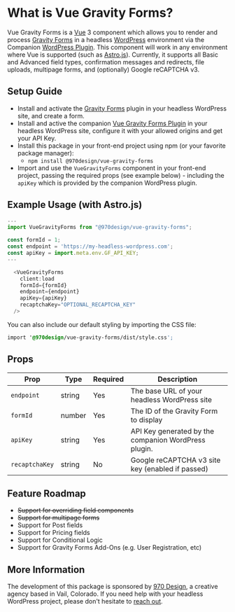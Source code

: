 # What is Vue Gravity Forms?

Vue Gravity Forms is a [Vue](https://vuejs.org/) 3 component which allows you to render and process [Gravity Forms](https://www.gravityforms.com/) in a headless [WordPress](https://wordpress.org/) environment via the Companion [WordPress Plugin](https://github.com/970Design/nsz-vue-gravity-forms-plugin).  This component will work in any environment where Vue is supported (such as [Astro.js](https://astro.build/)).  Currently, it supports all Basic and Advanced field types, confirmation messages and redirects, file uploads, multipage forms, and (optionally) Google reCAPTCHA v3.

## Setup Guide

- Install and activate the [Gravity Forms](https://www.gravityforms.com/) plugin in your headless WordPress site, and create a form.
- Install and active the companion [Vue Gravity Forms Plugin](https://github.com/970Design/nsz-vue-gravity-forms-plugin) in your headless WordPress site, configure it with your allowed origins and get your API Key.
- Install this package in your front-end project using npm (or your favorite package manager):
    - `npm install @970design/vue-gravity-forms`
- Import and use the `VueGravityForms` component in your front-end project, passing the required props (see example below) - including the `apiKey` which is provided by the companion WordPress plugin.

## Example Usage (with Astro.js)

```javascript
---
import VueGravityForms from "@970design/vue-gravity-forms";

const formId = 1;
const endpoint = 'https://my-headless-wordpress.com';
const apiKey = import.meta.env.GF_API_KEY;
---

  <VueGravityForms
    client:load
    formId={formId}
    endpoint={endpoint}
    apiKey={apiKey}
    recaptchaKey="OPTIONAL_RECAPTCHA_KEY"
  />
```

You can also include our default styling by importing the CSS file:

```css
import '@970design/vue-gravity-forms/dist/style.css';
```

## Props

| Prop | Type | Required | Description                                          |
|------|------|----------|------------------------------------------------------|
| `endpoint` | string | Yes | The base URL of your headless WordPress site         |
| `formId` | number | Yes | The ID of the Gravity Form to display                |
| `apiKey` | string | Yes | API Key generated by the companion WordPress plugin. |
| `recaptchaKey` | string | No | Google reCAPTCHA v3 site key (enabled if passed)     |


## Feature Roadmap

- ~~Support for overriding field components~~
- ~~Support for multipage forms~~
- Support for Post fields
- Support for Pricing fields
- Support for Conditional Logic
- Support for Gravity Forms Add-Ons (e.g. User Registration, etc)

## More Information

The development of this package is sponsored by [970 Design](https://970design.com), a creative agency based in Vail, Colorado.  If you need help with your headless WordPress project, please don't hesitate to [reach out](https://970design.com/reach-out/).
